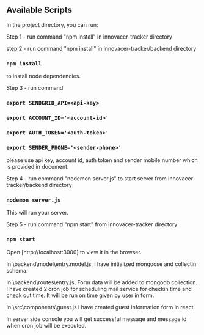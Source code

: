 ## Available Scripts

In the project directory, you can run:

Step 1 - run command "npm install" in innovacer-tracker directory

step 2 - run command "npm install" in innovacer-tracker/backend directory
### `npm install`

to install node dependencies.

Step 3 - run command
### `export SENDGRID_API=<api-key>`

### `export ACCOUNT_ID='<account-id>'`

### `export AUTH_TOKEN='<auth-token>'`

### `export SENDER_PHONE='<sender-phone>'`

please use api key, account id, auth token and sender mobile number which is provided in document.

Step 4 - run command "nodemon server.js" to start server from innovacer-tracker/backend directory
### `nodemon server.js`

This will run your server.

Step 5 - run command "npm start" from innovacer-tracker directory
### `npm start`

Open [http://localhost:3000] to view it in the browser.

In \backend\model\entry.model.js, i have initialized mongoose and collectin schema.

In \backend\routes\entry.js, Form data will be added to mongodb collection. I have created 2 cron job for scheduling mail service for checkin time and check out time. It will be run on time given by user in form.

In \src\components\guest.js i have created guest information form in react.

In server side console you will get successful message and message id when cron job will be executed.




